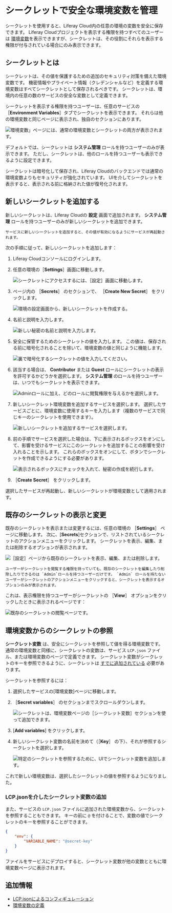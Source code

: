 # シークレットで安全な環境変数を管理

シークレットを使用すると、Liferay Cloud内の任意の環境の変数を安全に保存できます。 Liferay Cloudプロジェクトを表示する権限を持つすべてのユーザーは [環境変数](../../reference/defining-environment-variables.md)を表示できますが、シークレットは、その役割にそれらを表示する権限が付与されている場合にのみ表示できます。

## シークレットとは

シークレットは、その値を保護するための追加のセキュリティ対策を備えた環境変数です。 機密情報やプライベート情報（クレデンシャルなど）を定義する環境変数はすべてシークレットとして保存されるべきです。 シークレットは、環境内の任意の数のサービスの安全な変数として定義できます。

シークレットを表示する権限を持つユーザーは、任意のサービスの［**Environment Variables**］タブでシークレットを表示できます。 それらは他の環境変数と同じページに表示され、独自のセクションにあります。

![環境変数」ページには、通常の環境変数とシークレットの両方が表示されます。](./managing-secure-environment-variables-with-secrets/images/01.png)

デフォルトでは、シークレットは **システム管理** ロールを持つユーザーのみが表示できます。 ただし、シークレットは、他のロールを持つユーザーも表示できるように設定できます。

シークレットは暗号化して保存され、Liferay Cloudのバックエンドでは通常の環境変数よりもセキュリティが強化されています。 UIを介してシークレットを表示すると、表示される前に格納された値が復号化されます。

## 新しいシークレットを追加する

新しいシークレットは、Liferay Cloudの **設定** 画面で追加されます。 **システム管理** ロールを持つユーザーのみが新しいシークレットを追加できます。

```{warning}
サービスに新しいシークレットを追加すると、その値が有効になるようにサービスが再起動されます。
```

次の手順に従って、新しいシークレットを追加します：

1. Liferay Cloudコンソールにログインします。

1. 任意の環境の［**Settings**］画面に移動します。

    ![シークレットにアクセスするには、［設定］画面に移動します。](./managing-secure-environment-variables-with-secrets/images/02.png)

1. ページ内の ［**Secrets**］ のセクションで、 ［**Create New Secret**］ をクリックします。

    ![環境の設定画面から、新しいシークレットを作成する。](./managing-secure-environment-variables-with-secrets/images/03.png)

1. 名前と説明を入力します。

    ![新しい秘密の名前と説明を入力します。](./managing-secure-environment-variables-with-secrets/images/04.png)

1. 安全に保管するためのシークレットの値を入力します。 この値は、保存される前に暗号化されることを除いて、環境変数の値と同じように機能します。

    ![裏で暗号化するシークレットの値を入力してください。](./managing-secure-environment-variables-with-secrets/images/05.png)

1. 該当する場合は、 **Contributor** または **Guest** ロールにシークレットの表示を許可するかどうかを選択します。 **システム管理** のロールを持つユーザーは、いつでもシークレットを表示できます。

    ![Adminロールに加え、どのロールに閲覧権限を与えるかを選択します。](./managing-secure-environment-variables-with-secrets/images/06.png)

1. 新しいシークレット環境変数を追加するサービスを選択します。 選択したサービスごとに、環境変数に使用するキーを入力します（複数のサービスで同じキーのシークレットを使用できます）。

    ![新しいシークレットを追加するサービスを選択します。](./managing-secure-environment-variables-with-secrets/images/07.png)

1. 前の手順でサービスを選択した場合は、下に表示されるボックスをオンにして、影響を受けるサービスにこのシークレットを追加することの影響を受け入れることを示します。 これらのボックスをオンにして、ボタンでシークレットを作成できるようにする必要があります。

    ![表示されるボックスにチェックを入れて、秘密の作成を続行します。](./managing-secure-environment-variables-with-secrets/images/08.png)

1. ［**Create Secret**］ をクリックします。

選択したサービスが再起動し、新しいシークレットが環境変数として適用されます。

## 既存のシークレットの表示と変更

既存のシークレットを表示または変更するには、任意の環境の ［**Settings**］ ページに移動します。 次に、[**Secrets**]セクションで、リストされているシークレットのアクションメニューをクリックします。 シークレットを表示、編集、または削除するオプションが表示されます。

![［設定］ページから既存のシークレットを表示、編集、または削除します。](./managing-secure-environment-variables-with-secrets/images/09.png)

```{note}
ユーザーがシークレットを閲覧する権限を持っていても、既存のシークレットを編集したり削除したりできるのは `Admin`ロールを持つユーザーだけです。 `Admin` ロールを持たないユーザーがシークレットのアクションメニューをクリックすると、シークレットを表示するオプションのみが表示されます。
```

これは、表示権限を持つユーザーがシークレットの ［**View**］ オプションをクリックしたときに表示されるページです：

![既存のシークレットの閲覧ページです。](./managing-secure-environment-variables-with-secrets/images/10.png)

## 環境変数からのシークレットの参照

**シークレット変数** は、安全にシークレットを参照して値を得る環境変数です。 通常の環境変数と同様に、シークレットの変数は、サービス `LCP.json` ファイル、または環境変数のページで定義できます。 シークレット変数がシークレットのキーを参照できるように、シークレットは [すでに追加されている](#adding-a-new-secret) 必要があります。

シークレットを参照するには：

1. 選択したサービスの[環境変数]ページに移動します。

1. ［**Secret variables**］ のセクションまでスクロールダウンします。

    ![シークレットは、環境変数ページの［シークレット変数］セクションを使って追加できます。](./managing-secure-environment-variables-with-secrets/images/11.png)

1. [**Add variables**] をクリックします。

1. 新しいシークレット変数の名前を決めて（［**Key**］ の下）、それが参照するシークレットを選択します。

    ![特定のシークレットを参照するために、UIでシークレット変数を追加します。](./managing-secure-environment-variables-with-secrets/images/12.png)

これで新しい環境変数は、選択したシークレットの値を参照するようになりました。

### LCP.jsonを介したシークレット変数の追加

また、サービスの `LCP.json` ファイルに追加された環境変数から、シークレットを参照することもできます。 キーの前に `@` を付けることで、変数の値でシークレットのキーを参照することができます。

```json
{
    "env": {
        "VARIABLE_NAME": "@secret-key"
    }
}
```

ファイルをサービスにデプロイすると、シークレット変数が他の変数とともに環境変数ページに表示されます。

## 追加情報

* [LCP.jsonによるコンフィギュレーション](../../reference/configuration-via-lcp-json.md)
* [環境変数の定義](../../reference/defining-environment-variables.md)